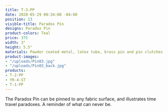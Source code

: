 ```yaml
---
title: T-3-PP
date: 2020-05-29 00:34:00 -04:00
position: 13
visible-title: Paradox Pin
designs: Paradox Pin
product-colors: Teal
price: 375
width: 3"
height: 5.5"
materials: Powder coated metal, latex tube, brass pin and pin clutches.
product-images:
- "/uploads/Pin03.jpg"
- "/uploads/Pin03_back.jpg"
products:
- T-2-PP
- YR-4-ST
- T-1-PP
---
```


The Paradox Pin can be pinned to any fabric surface, and illustrates time travel paradoxes. A reminder of what can never be.